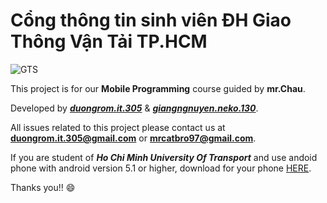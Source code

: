 # Cổng thông tin sinh viên ĐH Giao Thông Vận Tải TP.HCM

![GTS](https://ut.edu.vn/public/img/images/Tin2017/7-11%20Nhan%20dien%20thuong%20hieu.jpg)

This project is for our **Mobile Programming** course guided by **mr.Chau**.

Developed by [***duongrom.it.305***](https://www.facebook.com/duongrom.it.305) & [***giangngnuyen.neko.130***](https://www.facebook.com/kuro.neko.sora.ni.tobu).

All issues related to this project please contact us at **duongrom.it.305@gmail.com** or **mrcatbro97@gmail.com**.

If you are student of ***Ho Chi Minh University Of Transport*** and use andoid phone with android version 5.1 or higher, download for your phone [HERE](https://drive.google.com/open?id=1x3TE13VjhS1-uGDivdWGPGLzCHt0kCxc).


Thanks you!! :smile:

